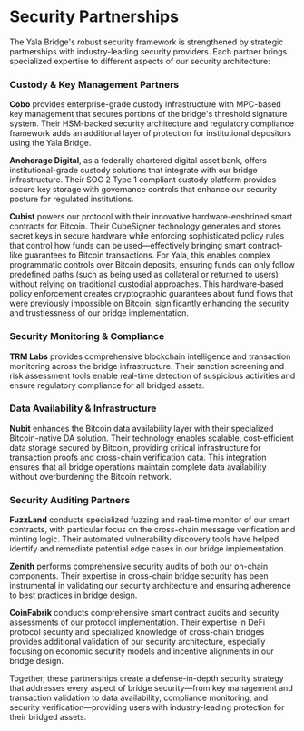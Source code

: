 # Security Partnerships

The Yala Bridge's robust security framework is strengthened by strategic partnerships with industry-leading security providers. Each partner brings specialized expertise to different aspects of our security architecture:

### Custody & Key Management Partners

**Cobo** provides enterprise-grade custody infrastructure with MPC-based key management that secures portions of the bridge's threshold signature system. Their HSM-backed security architecture and regulatory compliance framework adds an additional layer of protection for institutional depositors using the Yala Bridge.

**Anchorage Digital**, as a federally chartered digital asset bank, offers institutional-grade custody solutions that integrate with our bridge infrastructure. Their SOC 2 Type 1 compliant custody platform provides secure key storage with governance controls that enhance our security posture for regulated institutions.

**Cubist** powers our protocol with their innovative hardware-enshrined smart contracts for Bitcoin. Their CubeSigner technology generates and stores secret keys in secure hardware while enforcing sophisticated policy rules that control how funds can be used—effectively bringing smart contract-like guarantees to Bitcoin transactions. For Yala, this enables complex programmatic controls over Bitcoin deposits, ensuring funds can only follow predefined paths (such as being used as collateral or returned to users) without relying on traditional custodial approaches. This hardware-based policy enforcement creates cryptographic guarantees about fund flows that were previously impossible on Bitcoin, significantly enhancing the security and trustlessness of our bridge implementation.

### Security Monitoring & Compliance

**TRM Labs** provides comprehensive blockchain intelligence and transaction monitoring across the bridge infrastructure. Their sanction screening and risk assessment tools enable real-time detection of suspicious activities and ensure regulatory compliance for all bridged assets.

### Data Availability & Infrastructure

**Nubit** enhances the Bitcoin data availability layer with their specialized Bitcoin-native DA solution. Their technology enables scalable, cost-efficient data storage secured by Bitcoin, providing critical infrastructure for transaction proofs and cross-chain verification data. This integration ensures that all bridge operations maintain complete data availability without overburdening the Bitcoin network.

### Security Auditing Partners

**FuzzLand** conducts specialized fuzzing and real-time monitor of our smart contracts, with particular focus on the cross-chain message verification and minting logic. Their automated vulnerability discovery tools have helped identify and remediate potential edge cases in our bridge implementation.

**Zenith** performs comprehensive security audits of both our on-chain components. Their expertise in cross-chain bridge security has been instrumental in validating our security architecture and ensuring adherence to best practices in bridge design.

**CoinFabrik** conducts comprehensive smart contract audits and security assessments of our protocol implementation. Their expertise in DeFi protocol security and specialized knowledge of cross-chain bridges provides additional validation of our security architecture, especially focusing on economic security models and incentive alignments in our bridge design.

Together, these partnerships create a defense-in-depth security strategy that addresses every aspect of bridge security—from key management and transaction validation to data availability, compliance monitoring, and security verification—providing users with industry-leading protection for their bridged assets.
